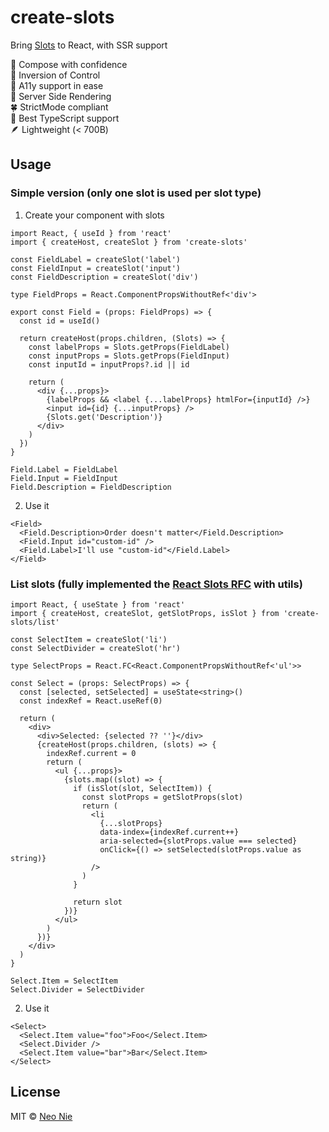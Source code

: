 # create-slots

Bring [Slots](https://github.com/reactjs/rfcs/pull/223) to React, with SSR support

🧩 Compose with confidence  
🤖 Inversion of Control  
🤞 A11y support in ease  
🎨 Server Side Rendering  
🍀 StrictMode compliant  
💪 Best TypeScript support  
🪶 Lightweight (< 700B)

## Usage

### Simple version (only one slot is used per slot type)

1. Create your component with slots

```tsx
import React, { useId } from 'react'
import { createHost, createSlot } from 'create-slots'

const FieldLabel = createSlot('label')
const FieldInput = createSlot('input')
const FieldDescription = createSlot('div')

type FieldProps = React.ComponentPropsWithoutRef<'div'>

export const Field = (props: FieldProps) => {
  const id = useId()

  return createHost(props.children, (Slots) => {
    const labelProps = Slots.getProps(FieldLabel)
    const inputProps = Slots.getProps(FieldInput)
    const inputId = inputProps?.id || id

    return (
      <div {...props}>
        {labelProps && <label {...labelProps} htmlFor={inputId} />}
        <input id={id} {...inputProps} />
        {Slots.get('Description')}
      </div>
    )
  })
}

Field.Label = FieldLabel
Field.Input = FieldInput
Field.Description = FieldDescription
```

2. Use it

```tsx
<Field>
  <Field.Description>Order doesn't matter</Field.Description>
  <Field.Input id="custom-id" />
  <Field.Label>I'll use "custom-id"</Field.Label>
</Field>
```

### List slots (fully implemented the [React Slots RFC](https://github.com/reactjs/rfcs/pull/223) with utils)

```tsx
import React, { useState } from 'react'
import { createHost, createSlot, getSlotProps, isSlot } from 'create-slots/list'

const SelectItem = createSlot('li')
const SelectDivider = createSlot('hr')

type SelectProps = React.FC<React.ComponentPropsWithoutRef<'ul'>>

const Select = (props: SelectProps) => {
  const [selected, setSelected] = useState<string>()
  const indexRef = React.useRef(0)

  return (
    <div>
      <div>Selected: {selected ?? ''}</div>
      {createHost(props.children, (slots) => {
        indexRef.current = 0
        return (
          <ul {...props}>
            {slots.map((slot) => {
              if (isSlot(slot, SelectItem)) {
                const slotProps = getSlotProps(slot)
                return (
                  <li
                    {...slotProps}
                    data-index={indexRef.current++}
                    aria-selected={slotProps.value === selected}
                    onClick={() => setSelected(slotProps.value as string)}
                  />
                )
              }

              return slot
            })}
          </ul>
        )
      })}
    </div>
  )
}

Select.Item = SelectItem
Select.Divider = SelectDivider
```

2. Use it

```tsx
<Select>
  <Select.Item value="foo">Foo</Select.Item>
  <Select.Divider />
  <Select.Item value="bar">Bar</Select.Item>
</Select>
```

## License

MIT © [Neo Nie](https://github.com/nihgwu)
